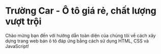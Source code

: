# Trường Car - Ô tô giá rẻ, chất lượng vượt trội

Chào mừng bạn đến với hướng dẫn toàn diện của chúng tôi về cách xây dựng trang web bán ô tô đáp ứng bằng cách sử dụng HTML, CSS và JavaScript!
